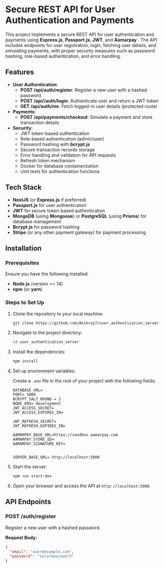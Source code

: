 # Secure REST API for User Authentication and Payments

This project implements a secure REST API for user authentication and payments using **Express.js**, **Passport.js**, **JWT**, and **Aamarpay** . The API includes endpoints for user registration, login, fetching user details, and simulating payments, with proper security measures such as password hashing, role-based authentication, and error handling.

## Features

- **User Authentication**:
  - **POST /api/auth/register**: Register a new user with a hashed password
  - **POST /api//auth/login**: Authenticate user and return a JWT token
  - **GET /api/auth/me**: Fetch logged-in user details (protected route)
- **Payments**:
  - **POST /api/payments/checkout**: Simulate a payment and store transaction details
- **Security**:
  - JWT token-based authentication
  - Role-based authentication (admin/user)
  - Password hashing with **bcrypt.js**
  - Secure transaction records storage
  - Error handling and validation for API requests
  - Refresh token mechanism
  - Docker for database containerization
  - Unit tests for authentication functions

## Tech Stack

- **NestJS** (or **Express.js** if preferred)
- **Passport.js** for user authentication
- **JWT** for secure token-based authentication
- **MongoDB** (using **Mongoose**) or **PostgreSQL** (using **Prisma**) for database management
- **Bcrypt.js** for password hashing
- **Stripe** (or any other payment gateway) for payment processing

## Installation

### Prerequisites

Ensure you have the following installed:

- **Node.js** (version >= 14)
- **npm** (or **yarn**)

### Steps to Set Up

1. Clone the repository to your local machine:

    ```bash
    git clone https://github.com/Anikroy7/user_authentication_server
    ```

2. Navigate to the project directory:

    ```bash
    cd user_authentication_server
    ```

3. Install the dependencies:

    ```bash
    npm install
    ```


4. Set up environment variables:

    Create a `.env` file in the root of your project with the following fields:

    ```
    DATABASE_URL=
    PORT= 5000
    BCRYPT_SALT_ROUND = 2
    NODE_ENV= development
    JWT_ACCESS_SECRET= 
    JWT_ACCESS_EXPIRES_IN= 

    JWT_REFRESH_SECRET= 
    JWT_REFRESH_EXPIRES_IN=

    AAMARPAY_BASE_URL=https://sandbox.aamarpay.com
    AAMARPAY_STORE_ID=
    AAMARPAY_SIGNATURE_KEY=


    SERVER_BASE_URL= http://localhost:5000
    ```



5. Start the server:

    ```bash
    npm run start:dev
    ```


6. Open your browser and access the API at `http://localhost:5000`.

## API Endpoints

### **POST /auth/register**

Register a new user with a hashed password.

**Request Body:**

```json
{
  "email": "user@example.com",
  "password": "securepassword"
}
